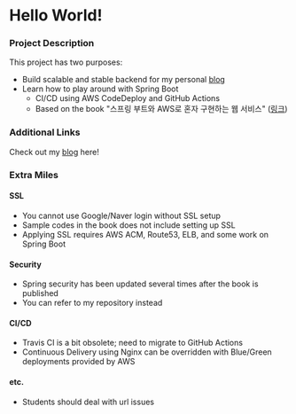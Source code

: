 # Hello World!

### Project Description

This project has two purposes:

- Build scalable and stable backend for my personal [blog](https://www.dongeunpaeng.com)
- Learn how to play around with Spring Boot
  - CI/CD using AWS CodeDeploy and GitHub Actions
  - Based on the book "스프링 부트와 AWS로 혼자 구현하는 웹 서비스" ([링크](https://product.kyobobook.co.kr/detail/S000001019679))

### Additional Links

Check out my [blog](https://www.dongeunpaeng.com) here!

### Extra Miles

#### SSL

- You cannot use Google/Naver login without SSL setup
- Sample codes in the book does not include setting up SSL
- Applying SSL requires AWS ACM, Route53, ELB, and some work on Spring Boot

#### Security

- Spring security has been updated several times after the book is published
- You can refer to my repository instead

#### CI/CD

- Travis CI is a bit obsolete; need to migrate to GitHub Actions
- Continuous Delivery using Nginx can be overridden with Blue/Green deployments provided by AWS

#### etc.

- Students should deal with url issues

